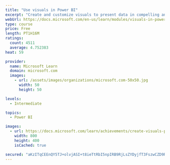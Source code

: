 ```yaml
---
title: "Use visuals in Power BI"
excerpt: "Create and customize visuals to present data in compelling and insightful ways."
webUrl: https://docs.microsoft.com/en-us/learn/modules/visuals-in-power-bi/
type: course
price: Free
length: PT1H16M
ratings:
  count: 4511
  average: 4.752383
heat: 59

provider:
  name: Microsoft Learn
  domain: microsoft.com
  images:
    - url: /assets/images/organizations/microsoft.com-50x50.jpg
      width: 50
      height: 50

levels:
  - Intermediate

topics:
  - Power BI

images:
  - url: https://docs.microsoft.com/learn/achievements/create-visuals-power-bi-desktop-social.png
    width: 800
    height: 400
    isCached: true

secured: "aKzITqCEEnQY5TJ+olvjASI+t8ieTtRbI5npIRB9RjLsZYDyjfT3FszwCZD9RjUoBlVyjEpcxUaZHYP5FgThmwbfij9ZjAo9Gxr5aoKHmhhH1KVKjxc3rofeqdgoPAb8sm9dnW6/u/gz+FeldXQ6OYFgVaG/eZ9k5HX1gJsPe+vtWqDn99lHHiwyq5aEddxCTOLyI6N3NaE0bXRCoHPGqU2vXop6bEGnPczzRPa8JSAnfB/DWb/5bFiSNb2656dM1IH0rSrG8mQH1OH0ZkqzWS0quzG7CDOQp+dkiggK2CSRxUfAIsSTybXHlFX9C2rQdLULSgEVFqUd7qplwGcmGjWgIxMyuuSUT4KPoIEs2618Rt5ht5nEWXsySLtMNZQ7zDu2DsD6vehRNjmoH74xuvNCgn6VEmoiKFh5793uE98=;Oh/nhf/HD94gK2GZQAPevg=="
---
```


